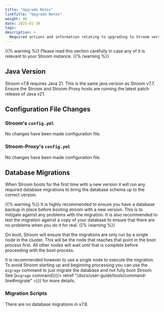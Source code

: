 ```yaml
---
title: "Upgrade Notes"
linkTitle: "Upgrade Notes"
weight: 40
date: 2025-01-30
tags: 
description: >
  Required actions and information relating to upgrading to Stroom version 7.8.
---
```


{{% warning %}}
Please read this section carefully in case any of it is relevant to your Stroom instance.
{{% /warning %}}

## Java Version

Stroom v7.8 requires Java 21.
This is the same java version as Stroom v7.7.
Ensure the Stroom and Stroom-Proxy hosts are running the latest patch release of Java v21.


## Configuration File Changes

<!--
Check changes using something like this:
old_ver=7.6
new_ver=7.7
git diff origin/${old_ver}..origin/${new_ver} stroom-config/stroom-config-app/src/test/resources/stroom/config/app/expected.yaml
git diff origin/${old_ver}..origin/${new_ver} stroom-proxy/stroom-proxy-app/src/test/resources/stroom/dist/proxy-expected.yaml
-->

### Stroom's `config.yml`

No changes have been made configuration file.


### Stroom-Proxy's `config.yml`

No changes have been made configuration file.


## Database Migrations

When Stroom boots for the first time with a new version it will run any required database migrations to bring the database schema up to the correct version.

{{% warning %}}
It is highly recommended to ensure you have a database backup in place before booting stroom with a new version.
This is to mitigate against any problems with the migration.
It is also recommended to test the migration against a copy of your database to ensure that there are no problems when you do it for real.
{{% /warning %}}

On boot, Stroom will ensure that the migrations are only run by a single node in the cluster.
This will be the node that reaches that point in the boot process first.
All other nodes will wait until that is complete before proceeding with the boot process.

It is recommended however to use a single node to execute the migration.
To avoid Stroom starting up and beginning processing you can use the `migrage` command to just migrate the database and not fully boot Stroom.
See [`migrage` command]({{< relref "/docs/user-guide/tools/command-line#migrate" >}}) for more details.


<!-- 
Run stroom.db.migration.TestListDbMigrations.listDbMigrationsForLatestVersion() to generate the content for
this section
-->

### Migration Scripts

There are no database migrations in v7.8.
